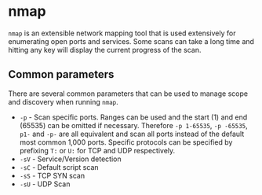 # nmap

`nmap` is an extensible network mapping tool that is used extensively for enumerating open ports and services.  Some scans can take a long time and hitting any key will display the current progress of the scan.

## Common parameters

There are several common parameters that can be used to manage scope and discovery when running `nmap`.

- `-p` - Scan specific ports.  Ranges can be used and the start (1) and end (65535) can be omitted if necessary.  Therefore `-p 1-65535`, `-p -65535`, `p1-` and `-p-` are all equivalent and scan all ports instead of the default most common 1,000 ports.  Specific protocols can be specified by prefixing `T:` or `U:` for TCP and UDP respectively.
- `-sV` - Service/Version detection
- `-sC` - Default script scan
- `-sS` - TCP SYN scan
- `-sU` - UDP Scan

